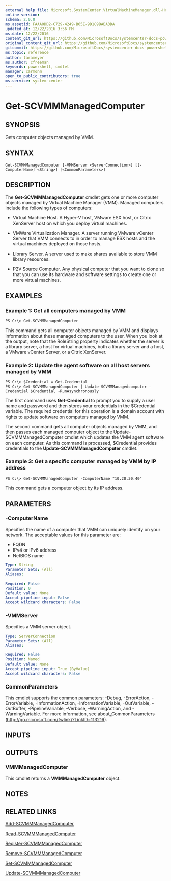 ```yaml
---
external help file: Microsoft.SystemCenter.VirtualMachineManager.dll-Help.xml
online version: 
schema: 2.0.0
ms.assetid: FAAA0DD2-C729-4249-B65E-9D189BABA3DA
updated_at: 12/22/2016 3:56 PM
ms.date: 12/22/2016
content_git_url: https://github.com/MicrosoftDocs/systemcenter-docs-powershell/blob/master/systemcenter-cmdlets/SystemCenter2016/VirtualMachineManager/vlatest/Get-SCVMMManagedComputer.md
original_content_git_url: https://github.com/MicrosoftDocs/systemcenter-docs-powershell/blob/master/systemcenter-cmdlets/SystemCenter2016/VirtualMachineManager/vlatest/Get-SCVMMManagedComputer.md
gitcommit: https://github.com/MicrosoftDocs/systemcenter-docs-powershell/blob/96e5647587661652225fbdd2c797cd4d59d542bc/systemcenter-cmdlets/SystemCenter2016/VirtualMachineManager/vlatest/Get-SCVMMManagedComputer.md
ms.topic: reference
author: tarameyer
ms.author: cfreeman
keywords: powershell, cmdlet
manager: carmonm
open_to_public_contributors: true
ms.service: system-center
---
```


# Get-SCVMMManagedComputer

## SYNOPSIS
Gets computer objects managed by VMM.

## SYNTAX

```
Get-SCVMMManagedComputer [-VMMServer <ServerConnection>] [[-ComputerName] <String>] [<CommonParameters>]
```

## DESCRIPTION
The **Get-SCVMMManagedComputer** cmdlet gets one or more computer objects managed by Virtual Machine Manager (VMM).
Managed computers include the following types of computers: 


- Virtual Machine Host.
A Hyper-V host, VMware ESX host, or Citrix XenServer host on which you deploy virtual machines. 


- VMWare Virtualization Manager.
A server running VMware vCenter Server that VMM connects to in order to manage ESX hosts and the virtual machines deployed on those hosts. 

- Library Server.
A server used to make shares available to store VMM library resources. 

- P2V Source Computer.
Any physical computer that you want to clone so that you can use its hardware and software settings to create one or more virtual machines.

## EXAMPLES

### Example 1: Get all computers managed by VMM
```
PS C:\> Get-SCVMMManagedComputer
```

This command gets all computer objects managed by VMM and displays information about these managed computers to the user.
When you look at the output, note that the RoleString property indicates whether the server is a library server, a host for virtual machines, both a library server and a host, a VMware vCenter Server, or a Citrix XenServer.

### Example 2: Update the agent software on all host servers managed by VMM
```
PS C:\> $Credential = Get-Credential
PS C:\> Get-SCVMMManagedComputer | Update-SCVMMManagedcomputer -Credential $Credential -RunAsynchronously
```

The first command uses **Get-Credential** to prompt you to supply a user name and password and then stores your credentials in the $Credential variable.
The required credential for this operation is a domain account with rights to update software on computers managed by VMM.

The second command gets all computer objects managed by VMM, and then passes each managed computer object to the Update-SCVMMManagedComputer cmdlet which updates the VMM agent software on each computer.
As this command is processed, $Credential provides credentials to the **Update-SCVMMManagedComputer** cmdlet.

### Example 3: Get a specific computer managed by VMM by IP address
```
PS C:\> Get-SCVMMManagedComputer -ComputerName "10.20.30.40"
```

This command gets a computer object by its IP address.

## PARAMETERS

### -ComputerName
Specifies the name of a computer that VMM can uniquely identify on your network.
The acceptable values for this parameter are:

- FQDN
- IPv4 or IPv6 address
-  NetBIOS name

```yaml
Type: String
Parameter Sets: (All)
Aliases: 

Required: False
Position: 0
Default value: None
Accept pipeline input: False
Accept wildcard characters: False
```

### -VMMServer
Specifies a VMM server object.

```yaml
Type: ServerConnection
Parameter Sets: (All)
Aliases: 

Required: False
Position: Named
Default value: None
Accept pipeline input: True (ByValue)
Accept wildcard characters: False
```

### CommonParameters
This cmdlet supports the common parameters: -Debug, -ErrorAction, -ErrorVariable, -InformationAction, -InformationVariable, -OutVariable, -OutBuffer, -PipelineVariable, -Verbose, -WarningAction, and -WarningVariable. For more information, see about_CommonParameters (http://go.microsoft.com/fwlink/?LinkID=113216).

## INPUTS

## OUTPUTS

### VMMManagedComputer
This cmdlet returns a **VMMManagedComputer** object.

## NOTES

## RELATED LINKS

[Add-SCVMMManagedComputer](xref:SystemCenter2016/VirtualMachineManager/vlatest/Add-SCVMMManagedComputer.md)

[Read-SCVMMManagedComputer](xref:SystemCenter2016/VirtualMachineManager/vlatest/Read-SCVMMManagedComputer.md)

[Register-SCVMMManagedComputer](xref:SystemCenter2016/VirtualMachineManager/vlatest/Register-SCVMMManagedComputer.md)

[Remove-SCVMMManagedComputer](xref:SystemCenter2016/VirtualMachineManager/vlatest/Remove-SCVMMManagedComputer.md)

[Set-SCVMMManagedComputer](xref:SystemCenter2016/VirtualMachineManager/vlatest/Set-SCVMMManagedComputer.md)

[Update-SCVMMManagedComputer](xref:SystemCenter2016/VirtualMachineManager/vlatest/Update-SCVMMManagedComputer.md)

